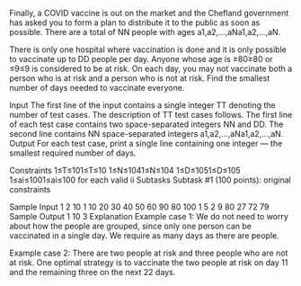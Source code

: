 Finally, a COVID vaccine is out on the market and the Chefland government has asked you to form a plan to distribute it to the public as soon as possible. There are a total of NN people with ages a1,a2,…,aNa1,a2,…,aN.

There is only one hospital where vaccination is done and it is only possible to vaccinate up to DD people per day. Anyone whose age is ≥80≥80 or ≤9≤9 is considered to be at risk. On each day, you may not vaccinate both a person who is at risk and a person who is not at risk. Find the smallest number of days needed to vaccinate everyone.

Input
The first line of the input contains a single integer TT denoting the number of test cases. The description of TT test cases follows.
The first line of each test case contains two space-separated integers NN and DD.
The second line contains NN space-separated integers a1,a2,…,aNa1,a2,…,aN.
Output
For each test case, print a single line containing one integer ― the smallest required number of days.

Constraints
1≤T≤101≤T≤10
1≤N≤1041≤N≤104
1≤D≤1051≤D≤105
1≤ai≤1001≤ai≤100 for each valid ii
Subtasks
Subtask #1 (100 points): original constraints

Sample Input 1 
2
10 1
10 20 30 40 50 60 90 80 100 1
5 2
9 80 27 72 79
Sample Output 1 
10
3
Explanation
Example case 1: We do not need to worry about how the people are grouped, since only one person can be vaccinated in a single day. We require as many days as there are people.

Example case 2: There are two people at risk and three people who are not at risk. One optimal strategy is to vaccinate the two people at risk on day 11 and the remaining three on the next 22 days.